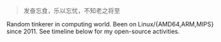 > 发奋忘食，乐以忘忧，不知老之将至

Random tinkerer in computing world. Been on Linux/{AMD64,ARM,MIPS} since 2011. See timeline below for my open-source activities.
